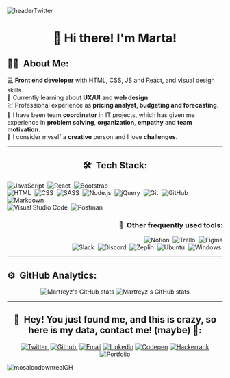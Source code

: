 

![headerTwitter](https://user-images.githubusercontent.com/69849664/112338192-e2b32c00-8cbe-11eb-81f3-fb8d8febb4a9.PNG)


<div align="center">
  
# :wave: **Hi there! I'm Marta!** 

</div>

<div align="left">

## :woman_technologist: &nbsp;About Me:



:computer: **Front end developer** with HTML, CSS, JS and React, and visual design skills.  
:pushpin: Currently learning about **UX/UI** and **web design**.  
:chart: Professional experience as **pricing analyst, budgeting and forecasting**.  
:briefcase: I have been team **coordinator** in IT projects, which has given me experience in **problem solving**, **organization**, **empathy** and **team motivation**.  
:art: I consider myself a **creative** person and I love **challenges**.  

</div> 

---

<span align="center">

## 🛠 &nbsp;Tech Stack:
</span>


![JavaScript](https://img.shields.io/badge/-JavaScript-05122A?style=flat&logo=javascript)&nbsp;
![React](https://img.shields.io/badge/-React-05122A?style=flat&logo=react)&nbsp;
![Bootstrap](https://img.shields.io/badge/-Bootstrap-05122A?style=flat&logo=bootstrap&logoColor=563D7C)\
![HTML](https://img.shields.io/badge/-HTML-05122A?style=flat&logo=HTML5)&nbsp;
![CSS](https://img.shields.io/badge/-CSS-05122A?style=flat&logo=CSS3&logoColor=1572B6)&nbsp;
![SASS](https://img.shields.io/badge/-Sass-05122A?style=flat&logo=sass)&nbsp;
![Node.js](https://img.shields.io/badge/-Node.js-05122A?style=flat&logo=node.js)&nbsp;
![jQuery](https://img.shields.io/badge/-jQuery-05122A?style=flat&logo=jquery)&nbsp;
![Git](https://img.shields.io/badge/-Git-05122A?style=flat&logo=git)&nbsp;
![GitHub](https://img.shields.io/badge/-GitHub-05122A?style=flat&logo=github)&nbsp;
![Markdown](https://img.shields.io/badge/-Markdown-05122A?style=flat&logo=markdown)\
![Visual Studio Code](https://img.shields.io/badge/-Visual%20Studio%20Code-05122A?style=flat&logo=visual-studio-code&logoColor=007ACC)&nbsp;
![Postman](https://img.shields.io/badge/-Postman-05122A?style=flat&logo=postman)


<span align="right">

### :toolbox: &nbsp;Other frequently used tools:



![Notion](https://img.shields.io/badge/-Notion-05122A?style=flat&logo=notion)&nbsp;
![Trello](https://img.shields.io/badge/-Trello-05122A?style=flat&logo=trello)&nbsp;
![Figma](https://img.shields.io/badge/-Figma-05122A?style=flat&logo=figma)\
![Slack](https://img.shields.io/badge/-Slack-05122A?style=flat&logo=slack)&nbsp;
![Discord](https://img.shields.io/badge/-Discord-05122A?style=flat&logo=discord)&nbsp;
![Zeplin](https://img.shields.io/badge/-Zeplin-05122A?style=flat&logo=zeplin)&nbsp;
![Ubuntu](https://img.shields.io/badge/-Ubuntu-05122A?style=flat&logo=ubuntu)&nbsp;
![Windows](https://img.shields.io/badge/-Windows-05122A?style=flat&logo=windows)&nbsp;   


</span>

---   

## ⚙️ &nbsp;GitHub Analytics:

<div align="center">

![Martreyz's GitHub stats](https://github-readme-stats.vercel.app/api?username=martreyz&show_icons=true&theme=onedark&layout=compact)
![Martreyz's GitHub stats](https://github-readme-stats.vercel.app/api/top-langs/?username=martreyz&theme=onedark&layout=compact)   

</div>

---

<div align="center">

## :call_me_hand: &nbsp;Hey! You just found me, and this is crazy, so here is my data, contact me! (maybe) :musical_note::



[![Twitter](https://img.shields.io/twitter/follow/im_martreyz?label=Twitter&style=social)&nbsp;](https://twitter.com/im_martreyz)
[![Github](https://img.shields.io/github/followers/martreyz?label=Github&style=social)&nbsp;](https://github.com/martreyz)
[![Email](https://img.shields.io/badge/-martreyz@gmail.com-05122A?style=flat&logo=gmail&color=grey)](mailto:martreyz@gmail.com)
[![Linkedin](https://img.shields.io/badge/-martareyrodriguez-05122A?style=flat&logo=linkedin&color=grey)](https://www.linkedin.com/in/martareyrodriguez/?locale=es_ES)
[![Codepen](https://img.shields.io/badge/-@martreyz-05122A?style=flat&logo=codepen&color=grey)](https://codepen.io/martreyz)
[![Hackerrank](https://img.shields.io/badge/-@martreyz-05122A?style=flat&logo=hackerrank)](https://www.hackerrank.com/martreyz)   
[![Portfolio](https://img.shields.io/website?color=red&label=portfolio&style=for-the-badge&url=https%3A%2F%2Fmartreyz.github.io%2Fportfolio)](https://martreyz.github.io/portfolio/#/)

</div>







![mosaicodownrealGH](https://user-images.githubusercontent.com/69849664/110167698-67b0d100-7df6-11eb-93d7-020dc7d5acf2.png)
